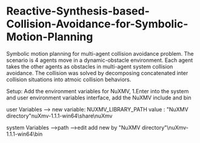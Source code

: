# Reactive-Synthesis-based-Collision-Avoidance-for-Symbolic-Motion-Planning
Symbolic motion planning for multi-agent collision avoidance problem. The scenario is 4 agents move in a dynamic-obstacle environment. Each agent takes the other agents as obstacles in multi-agent system collision avoidance. The collision was solved by decomposing concatenated inter collision situations into atmoic collision behaviors.

Setup:
Add the environment variables for NuXMV,
1.Enter into the system and user environment variables interface, add the NuXMV include and bin

user Variables --> new 
variable: NUXMV_LIBRARY_PATH
value : "NuXMV directory"nuXmv-1.1.1-win64\share\nuXmv

system Variables -->path -->edit
add new by
"NuXMV directory"\nuXmv-1.1.1-win64\bin
